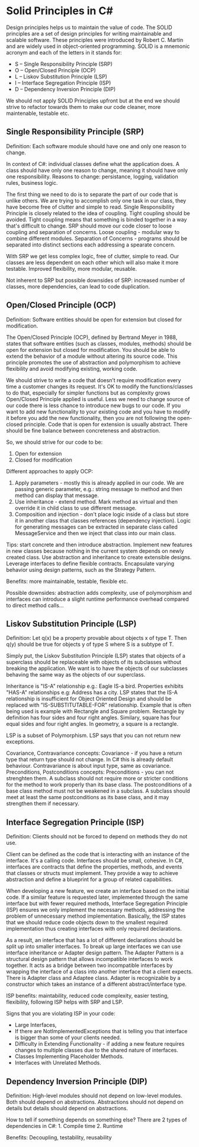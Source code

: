 # Solid Principles in C#

Design principles helps us to maintain the value of code. The SOLID principles are a set of design principles for writing maintainable and scalable software. These principles were introduced by Robert C. Martin and are widely used in object-oriented programming. SOLID is a mnemonic acronym and each of the letters in it stands for:

- S – Single Responsibility Principle (SRP)
- O – Open/Closed Principle (OCP)
- L – Liskov Substitution Principle (LSP)
- I – Interface Segregation Principle (ISP)
- D – Dependency Inversion Principle (DIP)

 We should not apply SOLID Principles upfront but at the end we should strive to refactor towards them to make our code cleaner, more maintenable, testable etc.

## Single Responsibility Principle (SRP)

Definition: Each software module should have one and only one reason to change. 

In context of C#: individual classes define what the application does. A class should have only one reason to change, meaning it should have only one responsibility. Reasons to change: persistance, logging, validation rules, business logic.

The first thing we need to do is to separate the part of our code that is unlike others. We are trying to accomplish only one task in our class, they have become free of clutter and simple to read.
Single Responsibility Principle is closely related to the idea of coupling. Tight coupling should be avoided. Tight coupling means that something is binded together in a way that's difficult to change. SRP should move our code closer to loose coupling and separation of concerns.
Loose coupling - modular way to combine different modules.
Separation of Concerns - programs should be separated into distinct sections each addressing a spearate concern.



With SRP we get less complex logic, free of clutter, simple to read. Our classes are less dependent on each other which will also make it more testable. Improved flexibility, more modular, reusable.

Not inherent to SRP but possible downsides of SRP: increased number of classes, more dependencies, can lead to code duplication.

## Open/Closed Principle (OCP)

Definition: Software entities should be open for extension but closed for modification.

The Open/Closed Principle (OCP), defined by Bertrand Meyer in 1988, states that software entities (such as classes, modules, methods) should be open for extension but closed for modification. You should be able to extend the behavior of a module without altering its source code. This principle promotes the use of abstraction and polymorphism to achieve flexibility and avoid modifying existing, working code.

We should strive to write a code that doesn’t require modification every time a customer changes its request. It's OK to modify the functions/classes to do that, especially for simpler functions but as complexity grows Open/Closed Principle applied is useful. Less we need to change source of our code there is less chance to introduce new bugs to our code. If you want to add new functionality to your existing code and you have to modify it before you add the new functionality, then you are not following the open-closed principle. Code that is open for extension is usually abstract. There should be fine balance between concreteness and abstraction.

So, we should strive for our code to be:
1. Open for extension
2. Closed for modification

Different approaches to apply OCP:
1. Apply parameters - mostly this is already applied in our code. We are passing generic parameter, e.g.: string message to method and then method can display that message.
2. Use inheritance - extend method. Mark method as virtual and then override it in child class to use different message.
3. Composition and injection - don't place logic inside of a class but store it in another class that classes references (dependency injection). Logic for generating messages can be extracted in separate class called MessageService and then we inject that class into our main class.


Tips: start concrete and then introduce abstraction. Implement new features in new classes because nothing in the current system depends on newly created class. Use abstraction and inheritance to create extensible designs. Leverage interfaces to define flexible contracts. Encapsulate varying behavior using design patterns, such as the Strategy Pattern.

Benefits: more maintainable, testable, flexible etc.

Possible downsides: abstraction adds complexity, use of polymorphism and interfaces can introduce a slight runtime performance overhead compared to direct method calls...

## Liskov Substitution Principle (LSP)

Definition: Let q(x) be a property provable about objects x of type T. Then q(y) should be true for objects y of type S where S is a subtype of T.

Simply put, the Liskov Substitution Principle (LSP) states that objects of a superclass should be replaceable with objects of its subclasses without breaking the application. We want is to have the objects of our subclasses behaving the same way as the objects of our superclass. 

Inheritance is "IS-A" relationship e.g.: Eagle IS-a bird. Properties exhibits "HAS-A" relationships e.g: Address has a city. LSP states that the IS-A relationship is insufficient for Object Oriented Design and should be replaced with "IS-SUBSTITUTABLE-FOR" relationship. Example that is often being used is example with Rectangle and Square problem. Rectangle by definition has four sides and four right angles. Similary, square has four equal sides and four right angles. In geometry, a square is a rectangle.

LSP is a subset of Polymorphism. LSP says that you can not return new exceptions.  

Covariance, Contravariance concepts: Covariance - if you have a return type that return type should not change. In C# this is already default behaviour. Contravariance is about input type, same as covariance.
Preconditions, Postconditions concepts: Preconditions - you can not strenghten them. A subclass should not require more or stricter conditions for the method to work properly than its base class.  The postconditions of a base class method must not be weakened in a subclass. A subclass should meet at least the same postconditions as its base class, and it may strengthen them if necessary.

## Interface Segregation Principle (ISP)

Definition: Clients should not be forced to depend on methods they do not use.

Client can be defined as the code that is interacting with an instance of the interface. It's a calling code. Interfaces should be small, cohesive. In C#, interfaces are contracts that define the properties, methods, and events that classes or structs must implement. They provide a way to achieve abstraction and define a blueprint for a group of related capabilities.

When developing a new feature, we create an interface based on the initial code. If a similar feature is requested later, implemented through the same interface but with fewer required methods, Interface Segregation Principle (ISP) ensures we only implement the necessary methods, addressing the problem of unnecessary method implementation. Basically, the ISP states that we should reduce code objects down to the smallest required implementation thus creating interfaces with only required declarations. 

As a result, an interface that has a lot of different declarations should be split up into smaller interfaces. To break up large interfaces we can use interface inheritance or Adapter design pattern. The Adapter Pattern is a structural design pattern that allows incompatible interfaces to work together. It acts as a bridge between two incompatible interfaces by wrapping the interface of a class into another interface that a client expects. There is Adapter class and Adaptee class. Adapter is recognizable by a constructor which takes an instance of a different abstract/interface type. 

ISP benefits: maintability, reduced code complexity, easier testing, flexibility, following ISP helps with SRP and LSP.

Signs that you are violating ISP in your code: 
- Large Interfaces,
- If there are NotImplementedExceptions that is telling you that interface is bigger than some of your clients needed.
- Difficulty in Extending Functionality - if adding a new feature requires changes to multiple classes due to the shared nature of interfaces.
- Classes Implementing Placeholder Methods.
- Interfaces with Unrelated Methods.

## Dependency Inversion Principle (DIP)

Definition: High-level modules should not depend on low-level modules. Both should depend on abstractions. Abstractions should not depend on details but details should depend on abstractions.

How to tell if something depends on something else? There are 2 types of dependencies in C#: 1. Compile time 2. Runtime 

Benefits: Decoupling, testability, reusability

